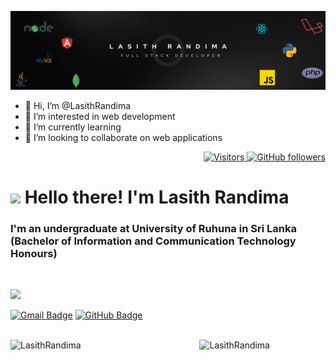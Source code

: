 <p align="center">
<img alt="banner" width="1200px" src="banner.png"</img>
</p>


- 👋 Hi, I’m @LasithRandima
- 👀 I’m interested in web development
- 🌱 I’m currently learning
- 💞️ I’m looking to collaborate on web applications


<!---
LasithRandima/LasithRandima is a ✨ special ✨ repository because its `README.md` (this file) appears on your GitHub profile.
You can click the Preview link to take a look at your changes.
--->
<p align="right">
  <a href="https://github.com/LasithRandima">
    <img src="https://komarev.com/ghpvc/?username=LasithRandima&style=flat-square&color=040404" alt="Visitors" />
  </a>
  <a href="https://github.com/LasithRandima?tab=followers">
    <img alt="GitHub followers" src="https://img.shields.io/github/followers/LasithRandima?style=flat-square&color=040404&labelColor=565656&logo=github" alt="Followers" />
  </a>
</p>

<h1 align="left" id="macropower-title"><img src="https://media.giphy.com/media/hvRJCLFzcasrR4ia7z/giphy.gif" width="10px"></a> Hello there! I'm Lasith Randima</h1>
<h3 align="left">I'm an undergraduate at University of Ruhuna in Sri Lanka (Bachelor of Information and Communication Technology Honours)</h3>

<br>

[![](https://img.shields.io/website?color=040404&style=flat-square&labelColor=18d26e&up_message=MS&url=https://github.com/LasithRandima)](https://github.com/LasithRandima)
<!-- [![Whatsapp Badge](https://img.shields.io/badge/WhatsApp-075e54?style=flat-square&logo=whatsapp&logoColor=white&link=https://wa.me/+94757744022)](https://wa.me/+94757744022) -->
[![Gmail Badge](https://img.shields.io/badge/Gmail-db4437?style=flat-square&logo=Gmail&logoColor=white&link=mailto:lasithrandima123@gmail.com)](mailto:lasithrandima123@gmail.com)
[![GitHub Badge](https://img.shields.io/badge/GitHub-100000?style=flat-square&logo=github&logoColor=white&link=https://github.com/LasithRandima)](https://github.com/LasithRandima)
<!--[![Stack-overflow Badge](https://img.shields.io/badge/Stack-overflow-FE7A16?style=flat-square&logo=stack-overflow&logoColor=white&link=https://stackoverflow.com/users/13410194/madushan-sandaruwan)](https://stackoverflow.com/users/13410194/madushan-sandaruwan)-->
<!-- [![Linkedin Badge](https://img.shields.io/badge/LinkedIn-0a66c2?style=flat-square&labelColor=0a66c2&logo=Linkedin&logoColor=white&link=https://www.linkedin.com/in/lasith-randima-754ab621b//)](https://www.linkedin.com/in/lasith-randima-754ab621b/) -->
<!--
[![Medium Badge](https://img.shields.io/badge/Medium-02b875?style=flat-square&labelColor=12100e&logo=Medium&link=https://madushansandaru1.medium.com/)](https://madushansandaru1.medium.com/)
[![Telegram Badge](https://img.shields.io/badge/Telegram-0088cc?style=flat-square&logoColor=white&logo=Telegram&link=https://t.me/madushansandaru1)](https://t.me/madushansandaru1)-->
<!-- [![Facebook Badge](https://img.shields.io/badge/Facebook-1877f2?style=flat-square&logoColor=white&logo=facebook&link=https://www.facebook.com/dilum.sadeepa.7/)](https://www.facebook.com/dilum.sadeepa.7/) -->
<!--[![Instagram Badge](https://img.shields.io/badge/Instagram-c32aa3?style=flat-square&logo=instagram&logoColor=white&link=https://www.instagram.com/madushansandaru1/)](https://www.instagram.com/madushansandaru1/)-->

<br>


<a href="#LasithRandima-title">
  <img width="55%" src="https://github-readme-stats.vercel.app/api?username=LasithRandima&show_icons=true&title_color=18d26e&icon_color=18d26e&text_color=ffffff&bg_color=040404&border_color=18d26e" alt="LasithRandima" align="left" />
</a>

<a href="#LasithRandima-title">
  <img width="40%" src="https://github-readme-stats.vercel.app/api/top-langs/?username=LasithRandima&title_color=18d26e&text_color=ffffff&bg_color=040404&langs_count=8&layout=compact&border_color=18d26e" alt="LasithRandima" align="right" />
</a>
